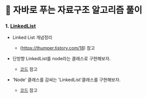 # :pushpin: 자바로 푸는 자료구조 알고리즘 풀이
### 1. [LinkedList]() 

+ Linked List 개념정리<br/>
  + (https://thumper.tistory.com/18) 참고 <br/>


+ 단방향 LinkedList를 node라는 클래스로 구현해보자.<br/>
  + [코드](https://github.com/Kim-Gyuri/Java_datastructure_algorithm/blob/master/src/setup/Main.java) 참고 <br/>

+ 'Node' 클래스를 감싸는 'LinkedList'클래스를 구현해보자.<br/>
  + [코드](https://github.com/Kim-Gyuri/Java_datastructure_algorithm/blob/master/src/setup2/Main.java) 참고 <br/>



